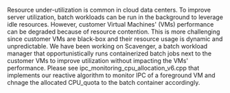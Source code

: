 Resource under-utilization is common in cloud data centers. To improve server utilization, batch workloads can be run in the background to leverage idle resources. However, customer Virtual Machines' (VMs) performance can be degraded because of resource contention. This is more challenging since customer VMs are black-box and their resource usage is dynamic and unpredictable. We have been working on Scavenger, a batch workload manager that opportunistically runs containerized batch jobs next to the customer VMs to improve utilization without impacting the VMs' performance. Please see ipc_monitoring_cpu_allocation_v6.cpp that implements our reactive algorithm to monitor IPC of a foreground VM and chnage the allocated CPU_quota to the batch container accordingly. 
